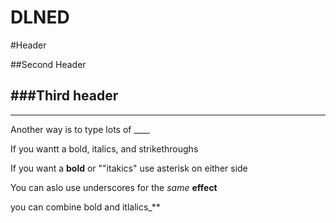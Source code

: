# DLNED

#Header

##Second Header

###Third header
---------

__________
Another way is to type lots of ____


If you wantt a bold, italics, and strikethroughs

If you want a **bold** or ""itakics" use asterisk on either side

You can aslo use underscores for the _same_ __effect__

you can combine bold and  itlalics_**


